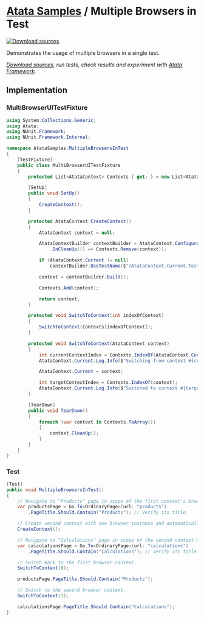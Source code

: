 # [Atata Samples](https://github.com/atata-framework/atata-samples) / Multiple Browsers in Test

[![Download sources](https://img.shields.io/badge/Download-sources-brightgreen.svg)](https://github.com/atata-framework/atata-samples/raw/master/_archives/MultipleBrowsersInTest.zip)

Demonstrates the usage of multiple browsers in a single test.

*[Download sources](https://github.com/atata-framework/atata-samples/raw/master/_archives/MultipleBrowsersInTest.zip), run tests, check results and experiment with [Atata Framework](https://atata.io).*

## Implementation

### MultiBrowserUITestFixture

```cs
using System.Collections.Generic;
using Atata;
using NUnit.Framework;
using NUnit.Framework.Internal;

namespace AtataSamples.MultipleBrowsersInTest
{
    [TestFixture]
    public class MultiBrowserUITestFixture
    {
        protected List<AtataContext> Contexts { get; } = new List<AtataContext>();

        [SetUp]
        public void SetUp()
        {
            CreateContext();
        }

        protected AtataContext CreateContext()
        {
            AtataContext context = null;

            AtataContextBuilder contextBuilder = AtataContext.Configure()
                .OnCleanUp(() => Contexts.Remove(context));

            if (AtataContext.Current != null)
                contextBuilder.UseTestName($"{AtataContext.Current.TestName}[{Contexts.Count}]");

            context = contextBuilder.Build();

            Contexts.Add(context);

            return context;
        }

        protected void SwitchToContext(int indexOfContext)
        {
            SwitchToContext(Contexts[indexOfContext]);
        }

        protected void SwitchToContext(AtataContext context)
        {
            int currentContextIndex = Contexts.IndexOf(AtataContext.Current);
            AtataContext.Current.Log.Info($"Switching from context #{currentContextIndex}");

            AtataContext.Current = context;

            int targetContextIndex = Contexts.IndexOf(context);
            AtataContext.Current.Log.Info($"Switched to context #{targetContextIndex}");
        }

        [TearDown]
        public void TearDown()
        {
            foreach (var context in Contexts.ToArray())
            {
                context.CleanUp();
            }
        }
    }
}
```

### Test

```cs
[Test]
public void MultipleBrowsersInTest()
{
    // Navigate to "Products" page in scope of the first context's browser.
    var productsPage = Go.To<OrdinaryPage>(url: "products")
        .PageTitle.Should.Contain("Products"); // Verify its title.

    // Create second context with new browser instance and automatically switch to it.
    CreateContext();

    // Navigate to "Calculations" page in scope of the second context's browser.
    var calculationsPage = Go.To<OrdinaryPage>(url: "calculations")
        .PageTitle.Should.Contain("Calculations"); // Verify its title.

    // Switch back to the first browser context.
    SwitchToContext(0);

    productsPage.PageTitle.Should.Contain("Products");

    // Switch to the second browser context.
    SwitchToContext(1);

    calculationsPage.PageTitle.Should.Contain("Calculations");
}
```